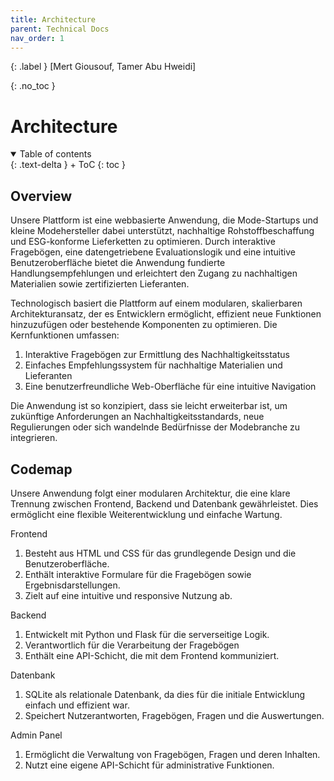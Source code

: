 ```yaml
---
title: Architecture
parent: Technical Docs
nav_order: 1
---
```


{: .label }
[Mert Giousouf, Tamer Abu Hweidi]

{: .no_toc }
# Architecture

<details open markdown="block">
{: .text-delta }
<summary>Table of contents</summary>
+ ToC
{: toc }
</details>

## Overview

Unsere Plattform ist eine webbasierte Anwendung, die Mode-Startups und kleine Modehersteller dabei unterstützt, nachhaltige Rohstoffbeschaffung und ESG-konforme Lieferketten zu optimieren. Durch interaktive Fragebögen, eine datengetriebene Evaluationslogik und eine intuitive Benutzeroberfläche bietet die Anwendung fundierte Handlungsempfehlungen und erleichtert den Zugang zu nachhaltigen Materialien sowie zertifizierten Lieferanten.

Technologisch basiert die Plattform auf einem modularen, skalierbaren Architekturansatz, der es Entwicklern ermöglicht, effizient neue Funktionen hinzuzufügen oder bestehende Komponenten zu optimieren. Die Kernfunktionen umfassen:

1. Interaktive Fragebögen zur Ermittlung des Nachhaltigkeitsstatus
2. Einfaches Empfehlungssystem für nachhaltige Materialien und Lieferanten
4. Eine benutzerfreundliche Web-Oberfläche für eine intuitive Navigation

Die Anwendung ist so konzipiert, dass sie leicht erweiterbar ist, um zukünftige Anforderungen an Nachhaltigkeitsstandards, neue Regulierungen oder sich wandelnde Bedürfnisse der Modebranche zu integrieren.

## Codemap

Unsere Anwendung folgt einer modularen Architektur, die eine klare Trennung zwischen Frontend, Backend und Datenbank gewährleistet. Dies ermöglicht eine flexible Weiterentwicklung und einfache Wartung.

Frontend
1. Besteht aus HTML und CSS für das grundlegende Design und die Benutzeroberfläche.
2. Enthält interaktive Formulare für die Fragebögen sowie Ergebnisdarstellungen.
3. Zielt auf eine intuitive und responsive Nutzung ab.

Backend
1. Entwickelt mit Python und Flask für die serverseitige Logik.
2. Verantwortlich für die Verarbeitung der Fragebögen
3. Enthält eine API-Schicht, die mit dem Frontend kommuniziert.

Datenbank
1. SQLite als relationale Datenbank, da dies für die initiale Entwicklung einfach und effizient war.
2. Speichert Nutzerantworten, Fragebögen, Fragen und die Auswertungen.

Admin Panel
1. Ermöglicht die Verwaltung von Fragebögen, Fragen und deren Inhalten.
2. Nutzt eine eigene API-Schicht für administrative Funktionen.

